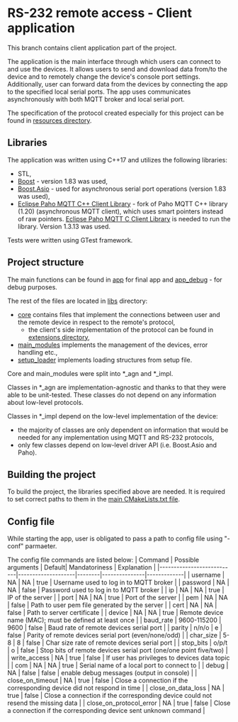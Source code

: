 # RS-232 remote access - Client application
This branch contains client application part of the project.

The application is the main interface through which users can connect to and use the devices.
It allows users to send and download data from/to the device and to remotely change the device's console port settings. 
Additionally, user can forward data from the devices by connecting the app to the specified local serial ports.
The app uses communicates asynchronously with both MQTT broker and local serial port.

The specification of the protocol created especially for this project can be found in [resources directory](./resources/).

## Libraries
The application was written using C++17 and utilizes the following libraries:
- STL,
- [Boost](https://www.boost.org/) - version 1.83 was used,
- [Boost.Asio](https://www.boost.org/doc/libs/1_83_0/doc/html/boost_asio.html) - used for asynchronous serial port operations (version 1.83 was used),
- [Eclipse Paho MQTT C++ Client Library](https://github.com/3p3v/paho.mqtt.cpp.unique) - fork of Paho MQTT C++ library (1.20) (asynchronous MQTT client), which uses smart pointers instead of raw pointers. [Eclipse Paho MQTT C Client Library](https://github.com/eclipse/paho.mqtt.c) is needed to run the library. Version 1.3.13 was used.

Tests were written using GTest framework.

## Project structure
The main functions can be found in [app](./app/) for final app and [app_debug](./app_debug/) - for debug purposes.

The rest of the files are located in [libs](./libs/) directory:
- [core](./libs/core/) contains files that implement the connections between user and the remote device in respect to the remote's protocol,
    - the client's side implementation of the protocol can be found in [extensions directory](./libs/core/core_agn/extensions/),
- [main_modules](./libs/main_modules/) implements the management of the devices, error handling etc.,
- [setup_loader](./libs/setup_loader/) implements loading structures from setup file.

Core and main_modules were split into *_agn and *_impl.

Classes in *_agn are implementation-agnostic and thanks to that they were able to be unit-tested.
These classes do not depend on any information about low-level protocols.

Classes in *_impl depend on the low-level implementation of the device:
- the majority of classes are only dependent on information that would be needed for any implementation using MQTT and RS-232 protocols,
- only few classes depend on low-level driver API (i.e. Boost.Asio and Paho).

## Building the project
To build the project, the libraries specified above are needed.
It is required to set correct paths to them in the [main CMakeLists.txt file](./CMakeLists.txt).

## Config file
While starting the app, user is obligated to pass a path to config file using "-conf" parmaeter.

The config file commands are listed below:
| Command                   | Possible arguments | Default| Mandatoriness | Explanation |
|---------------------------|--------------------|--------|---------------|-------------|
| username                  | NA                 | NA     | true          | Username used to log in to MQTT broker |
| password                  | NA                 | NA     | false         | Password used to log in to MQTT broker |
| ip                        | NA                 | NA     | true          | IP of the server |
| port                      | NA                 | NA     | true          | Port of the server |
| pem                       | NA                 | NA     | false         | Path to user pem file generated by the server |
| cert                      | NA                 | NA     | false         | Path to server certificate |
| device                    | NA                 | NA     | true          | Remote device name (MAC); must be defined at least once |
| baud_rate                 | 9600-115200        | 9600   | false         | Baud rate of remote devices serial port |
| parity                    | n/n/o              | e      | false         | Parity of remote devices serial port (even/none/odd) |
| char_size                 | 5-8                | 8      | false         | Char size rate of remote devices serial port |
| stop_bits                 | o/p/t              | o      | false         | Stop bits of remote devices serial port (one/one point five/two) |
| write_access              | NA                 | true   | false         | If user has privileges to devices data topic |
| com                       | NA                 | NA     | true          | Serial name of a local port to connect to |
| debug                     | NA                 | false  | false         | enable debug messages (output in console) |
| close_on_timeout          | NA                 | true   | false         | Close a connection if the corresponding device did not respond in time |
| close_on_data_loss        | NA                 | true   | false         | Close a connection if the corresponding device could not resend the missing data |
| close_on_protocol_error   | NA                 | true   | false         | Close a connection if the corresponding device sent unknown command |
